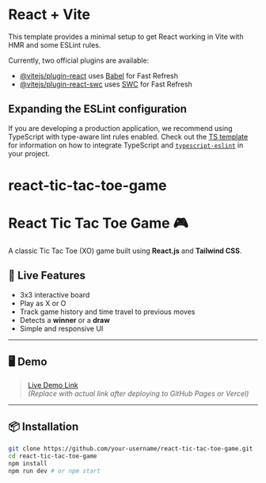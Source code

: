 # React + Vite

This template provides a minimal setup to get React working in Vite with HMR and some ESLint rules.

Currently, two official plugins are available:

- [@vitejs/plugin-react](https://github.com/vitejs/vite-plugin-react/blob/main/packages/plugin-react) uses [Babel](https://babeljs.io/) for Fast Refresh
- [@vitejs/plugin-react-swc](https://github.com/vitejs/vite-plugin-react/blob/main/packages/plugin-react-swc) uses [SWC](https://swc.rs/) for Fast Refresh

## Expanding the ESLint configuration

If you are developing a production application, we recommend using TypeScript with type-aware lint rules enabled. Check out the [TS template](https://github.com/vitejs/vite/tree/main/packages/create-vite/template-react-ts) for information on how to integrate TypeScript and [`typescript-eslint`](https://typescript-eslint.io) in your project.
# react-tic-tac-toe-game



# React Tic Tac Toe Game 🎮

A classic Tic Tac Toe (XO) game built using **React.js** and **Tailwind CSS**.

## 🚀 Live Features

- 3x3 interactive board
- Play as X or O
- Track game history and time travel to previous moves
- Detects a **winner** or a **draw**
- Simple and responsive UI

---

## 🖥️ Demo

> [Live Demo Link](https://your-username.github.io/react-tic-tac-toe-game)  
*(Replace with actual link after deploying to GitHub Pages or Vercel)*

---

## 📦 Installation

```bash
git clone https://github.com/your-username/react-tic-tac-toe-game.git
cd react-tic-tac-toe-game
npm install
npm run dev # or npm start

